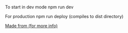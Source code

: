 To start in dev mode
npm run dev

For production
npm run deploy (compiles to dist directory)

[Made from (for more info)](https://github.com/davezuko/react-redux-starter-kit/tree/new-project)
